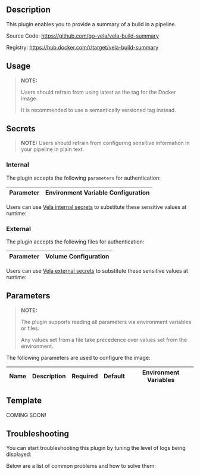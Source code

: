 ## Description

This plugin enables you to provide a summary of a build in a pipeline.

Source Code: https://github.com/go-vela/vela-build-summary

Registry: https://hub.docker.com/r/target/vela-build-summary

## Usage

> **NOTE:**
>
> Users should refrain from using latest as the tag for the Docker image.
>
> It is recommended to use a semantically versioned tag instead.

## Secrets

> **NOTE:** Users should refrain from configuring sensitive information in your pipeline in plain text.

### Internal

The plugin accepts the following `parameters` for authentication:

| Parameter | Environment Variable Configuration                                    |
| --------- | --------------------------------------------------------------------- |

Users can use [Vela internal secrets](https://go-vela.github.io/docs/tour/secrets/) to substitute these sensitive values at runtime:

### External

The plugin accepts the following files for authentication:

| Parameter | Volume Configuration                                                  |
| --------- | --------------------------------------------------------------------- |

Users can use [Vela external secrets](https://go-vela.github.io/docs/concepts/pipeline/secrets/origin/) to substitute these sensitive values at runtime:

## Parameters

> **NOTE:**
>
> The plugin supports reading all parameters via environment variables or files.
>
> Any values set from a file take precedence over values set from the environment.

The following parameters are used to configure the image:

| Name        | Description                                      | Required | Default       | Environment Variables                           |
| ----------- | ------------------------------------------------ | -------- | ------------- | ----------------------------------------------- |

## Template

COMING SOON!

## Troubleshooting

You can start troubleshooting this plugin by tuning the level of logs being displayed:

Below are a list of common problems and how to solve them: